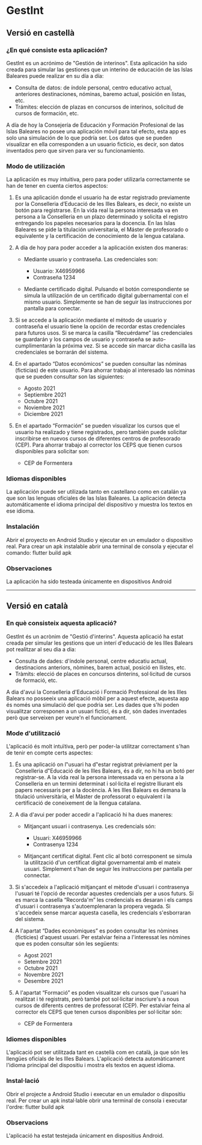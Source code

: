 # GestInt

## Versió en castellà
### ¿En qué consiste esta aplicación?
GestInt es un acrónimo de "Gestión de interinos". Esta aplicación ha sido creada para simular las gestiones que un interino de educación de las Islas Baleares puede realizar en su día a día:

- Consulta de datos: de índole personal, centro educativo actual, anteriores destinaciones, nóminas, baremo actual, posición en listas, etc.
- Trámites: elección de plazas en concursos de interinos, solicitud de cursos de formación, etc.

A día de hoy la Consejería de Educación y Formación Profesional de las Islas Baleares no posee una aplicación móvil para tal efecto, esta app es solo una simulación de lo que podría ser. Los datos que se pueden visualizar en ella corresponden a un usuario ficticio, es decir, son datos inventados pero que sirven para ver su funcionamiento.

### Modo de utilización
La aplicación es muy intuitiva, pero para poder utilizarla correctamente se han de tener en cuenta ciertos aspectos:
1. Es una aplicación donde el usuario ha de estar registrado previamente por la Conselleria d’Educació de les Illes Balears, es decir, no existe un botón para registrarse. En la vida real la persona interesada va en persona a la Conselleria en un plazo determinado y solicita el registro entregando los papeles necesarios para la docencia. En las Islas Baleares se pide la titulación universitaria, el Máster de profesorado o equivalente y la certificación de conocimiento de la lengua catalana.

2. A día de hoy para poder acceder a la aplicación existen dos maneras:
    - Mediante usuario y contraseña. Las credenciales son:
        - Usuario: X46959966
        - Contraseña 1234

    - Mediante certificado digital. Pulsando el botón correspondiente se simula la utilización de un certificado digital gubernamental con el mismo usuario. Simplemente se han de seguir las instrucciones por pantalla para conectar.

3. Si se accede a la aplicación mediante el método de usuario y contraseña el usuario tiene la opción de recordar estas credenciales para futuros usos. Si se marca la casilla “Recuérdame” las credenciales se guardarán y los campos de usuario y contraseña se auto-cumplimentarán la próxima vez. Si se accede sin marcar dicha casilla las credenciales se borrarán del sistema.

4. En el apartado “Datos económicos” se pueden consultar las nóminas (ficticias) de este usuario. Para ahorrar trabajo al interesado las nóminas que se pueden consultar son las siguientes:
    - Agosto 2021
    - Septiembre 2021
    - Octubre 2021
    - Noviembre 2021
    - Diciembre 2021

5. En el apartado “Formación” se pueden visualizar los cursos que el usuario ha realizado y tiene registrados, pero también puede solicitar inscribirse en nuevos cursos de diferentes centros de profesorado (CEP). Para ahorrar trabajo al corrector los CEPS que tienen cursos disponibles para solicitar son:
    - CEP de Formentera

### Idiomas disponibles
La aplicación puede ser utilizada tanto en castellano como en catalán ya que son las lenguas oficiales de las Islas Baleares. La aplicación detecta automáticamente el idioma principal del dispositivo y muestra los textos en ese idioma.

### Instalación
Abrir el proyecto en Android Studio y ejecutar en un emulador o dispositivo real. Para crear un apk instalable abrir una terminal de consola y ejecutar el comando: flutter build apk

### Observaciones
La aplicación ha sido testeada únicamente en dispositivos Android

---

## Versió en català
### En què consisteix aquesta aplicació?
GestInt és un acrònim de "Gestió d'interins". Aquesta aplicació ha estat creada per simular les gestions que un interí d'educació de les Illes Balears pot realitzar al seu dia a dia:

- Consulta de dades: d'índole personal, centre educatiu actual, destinacions anteriors, nòmines, barem actual, posició en llistes, etc.
- Tràmits: elecció de places en concursos dinterins, sol·licitud de cursos de formació, etc.

A dia d'avui la Conselleria d'Educació i Formació Professional de les Illes Balears no posseeix una aplicació mòbil per a aquest efecte, aquesta app és només una simulació del que podria ser. Les dades que s'hi poden visualitzar corresponen a un usuari fictici, és a dir, són dades inventades però que serveixen per veure'n el funcionament.

### Mode d'utilització
L'aplicació és molt intuïtiva, però per poder-la utilitzar correctament s'han de tenir en compte certs aspectes:
1. És una aplicació on l‟usuari ha d‟estar registrat prèviament per la Conselleria d‟Educació de les Illes Balears, és a dir, no hi ha un botó per registrar-se. A la vida real la persona interessada va en persona a la Conselleria en un termini determinat i sol·licita el registre lliurant els papers necessaris per a la docència. A les Illes Balears es demana la titulació universitària, el Màster de professorat o equivalent i la certificació de coneixement de la llengua catalana.

2. A dia d'avui per poder accedir a l'aplicació hi ha dues maneres:
    - Mitjançant usuari i contrasenya. Les credencials són:
        - Usuari: X46959966
        - Contrasenya 1234

    - Mitjançant certificat digital. Fent clic al botó corresponent se simula la utilització d'un certificat digital governamental amb el mateix usuari. Simplement s'han de seguir les instruccions per pantalla per connectar.

3. Si s'accedeix a l'aplicació mitjançant el mètode d'usuari i contrasenya l'usuari té l'opció de recordar aquestes credencials per a usos futurs. Si es marca la casella “Recorda'm” les credencials es desaran i els camps d'usuari i contrasenya s'autoemplenaran la propera vegada. Si s'accedeix sense marcar aquesta casella, les credencials s'esborraran del sistema.

4. A l'apartat “Dades econòmiques” es poden consultar les nòmines (fictícies) d'aquest usuari. Per estalviar feina a l'interessat les nòmines que es poden consultar són les següents:
    - Agost 2021
    - Setembre 2021
    - Octubre 2021
    - Novembre 2021
    - Desembre 2021

5. A l'apartat “Formació” es poden visualitzar els cursos que l'usuari ha realitzat i té registrats, però també pot sol·licitar inscriure's a nous cursos de diferents centres de professorat (CEP). Per estalviar feina al corrector els CEPS que tenen cursos disponibles per sol·licitar són:
    - CEP de Formentera

### Idiomes disponibles
L'aplicació pot ser utilitzada tant en castellà com en català, ja que són les llengües oficials de les Illes Balears. L'aplicació detecta automàticament l'idioma principal del dispositiu i mostra els textos en aquest idioma.

### Instal·lació
Obrir el projecte a Android Studio i executar en un emulador o dispositiu real. Per crear un apk instal·lable obrir una terminal de consola i executar l'ordre: flutter build apk

### Observacions
L'aplicació ha estat testejada únicament en dispositius Android.

